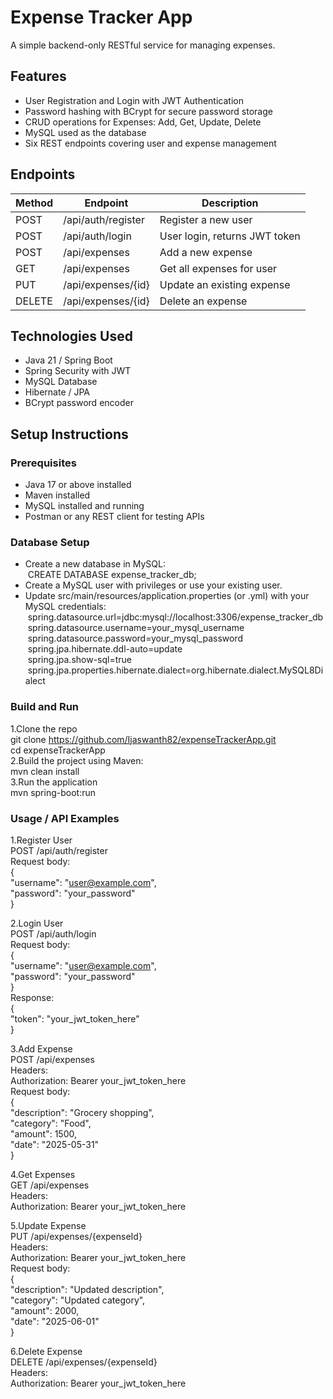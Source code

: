 # Expense Tracker App

A simple backend-only RESTful service for managing expenses.

## Features

- User Registration and Login with JWT Authentication  
- Password hashing with BCrypt for secure password storage  
- CRUD operations for Expenses: Add, Get, Update, Delete  
- MySQL used as the database  
- Six REST endpoints covering user and expense management  

## Endpoints

| Method | Endpoint           | Description                   |
|--------|--------------------|-------------------------------|
| POST   | /api/auth/register | Register a new user            |
| POST   | /api/auth/login    | User login, returns JWT token |
| POST   | /api/expenses      | Add a new expense             |
| GET    | /api/expenses      | Get all expenses for user     |
| PUT    | /api/expenses/{id} | Update an existing expense    |
| DELETE | /api/expenses/{id} | Delete an expense             |

## Technologies Used

- Java 21 / Spring Boot  
- Spring Security with JWT  
- MySQL Database  
- Hibernate / JPA  
- BCrypt password encoder  

## Setup Instructions

### Prerequisites

- Java 17 or above installed  
- Maven installed  
- MySQL installed and running  
- Postman or any REST client for testing APIs

### Database Setup  

- Create a new database in MySQL:  
  &nbsp;CREATE DATABASE expense_tracker_db;  
- Create a MySQL user with privileges or use your existing user.  
- Update src/main/resources/application.properties (or .yml) with your MySQL credentials:  
  &nbsp;spring.datasource.url=jdbc:mysql://localhost:3306/expense_tracker_db  
  &nbsp;spring.datasource.username=your_mysql_username  
  &nbsp;spring.datasource.password=your_mysql_password  
  &nbsp;spring.jpa.hibernate.ddl-auto=update  
  &nbsp;spring.jpa.show-sql=true  
  &nbsp;spring.jpa.properties.hibernate.dialect=org.hibernate.dialect.MySQL8Dialect  


### Build and Run  
1.Clone the repo   
   git clone https://github.com/Ijaswanth82/expenseTrackerApp.git  
   cd expenseTrackerApp  
2.Build the project using Maven:  
   mvn clean install  
3.Run the application  
   mvn spring-boot:run  


### Usage / API Examples  
1.Register User  
POST /api/auth/register  
Request body:  
{  
  "username": "user@example.com",  
  "password": "your_password"  
}  


2.Login User  
POST /api/auth/login  
Request body:  
{  
  "username": "user@example.com",  
  "password": "your_password"  
}  
Response:  
{  
  "token": "your_jwt_token_here"  
}  


3.Add Expense  
POST /api/expenses  
Headers:  
Authorization: Bearer your_jwt_token_here  
Request body:  
{  
  "description": "Grocery shopping",  
  "category": "Food",  
  "amount": 1500,  
  "date": "2025-05-31"  
}  


4.Get Expenses  
GET /api/expenses  
Headers:  
Authorization: Bearer your_jwt_token_here  


5.Update Expense  
PUT /api/expenses/{expenseId}  
Headers:  
Authorization: Bearer your_jwt_token_here  
Request body:  
{  
  "description": "Updated description",  
  "category": "Updated category",  
  "amount": 2000,  
  "date": "2025-06-01"  
}  


6.Delete Expense  
DELETE /api/expenses/{expenseId}  
Headers:  
Authorization: Bearer your_jwt_token_here  


